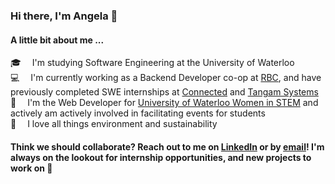 ### Hi there, I'm Angela 👋

#### A little bit about me ...

🎓 &emsp;I'm studying Software Engineering at the University of Waterloo<br>
💻 &emsp;I'm currently working as a Backend Developer co-op at [RBC](https://www.rbc.com/canada.html), and have previously completed SWE internships at [Connected](https://www.connected.io/) and [Tangam Systems](https://www.tangamsystems.com/)<br>
💞 &emsp;I'm the Web Developer for [University of Waterloo Women in STEM](https://uwwistem.com/) and actively am actively involved in facilitating events for students<br>
🌱 &emsp;I love all things environment and sustainability

#### Think we should collaborate? Reach out to me on [LinkedIn](https://www.linkedin.com/in/angela-dietz/) or by [email](mailto:acdietz@uwaterloo.ca)! I'm always on the lookout for internship opportunities, and new projects to work on 👯

<!--
**angeladietz/angeladietz** is a ✨ _special_ ✨ repository because its `README.md` (this file) appears on your GitHub profile.

Here are some ideas to get you started:

- 🔭 I’m currently working on ...
- 🌱 I’m currently learning ...
- 👯 I’m looking to collaborate on ...
- 🤔 I’m looking for help with ...
- 💬 Ask me about ...
- 📫 How to reach me: ...
- 😄 Pronouns: ...
- ⚡ Fun fact: ...
-->
